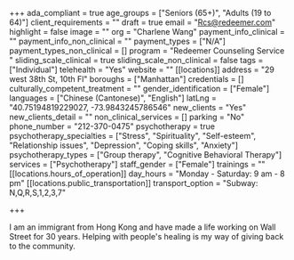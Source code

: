 +++
ada_compliant = true
age_groups = ["Seniors (65+)", "Adults (19 to 64)"]
client_requirements = ""
draft = true
email = "Rcs@redeemer.com"
highlight = false
image = ""
org = "Charlene Wang"
payment_info_clinical = ""
payment_info_non_clinical = ""
payment_types = ["N/A"]
payment_types_non_clinical = []
program = "Redeemer Counseling Service "
sliding_scale_clinical = true
sliding_scale_non_clinical = false
tags = ["Individual"]
telehealth = "Yes"
website = ""
[[locations]]
address = "29 west 38th St, 10th Fl"
boroughs = ["Manhattan"]
credentials = []
culturally_competent_treatment = ""
gender_identification = ["Female"]
languages = ["Chinese (Cantonese)", "English"]
latLng = "40.75194819229027, -73.9843245786546"
new_clients = "Yes"
new_clients_detail = ""
non_clinical_services = []
parking = "No"
phone_number = "212-370-0475"
psychotherapy = true
psychotherapy_specialties = ["Stress", "Spirituality", "Self-esteem", "Relationship issues", "Depression", "Coping skills", "Anxiety"]
psychotherapy_types = ["Group therapy", "Cognitive Behavioral Therapy"]
services = ["Psychotherapy"]
staff_gender = ["Female"]
trainings = ""
[[locations.hours_of_operation]]
day_hours = "Monday - Saturday: 9 am - 8 pm"
[[locations.public_transportation]]
transport_option = "Subway: N,Q,R,S,1,2,3,7"

+++

I am an immigrant from Hong Kong and have made a life working on Wall Street for 30 years. Helping with people's healing is my way of giving back to the community.

